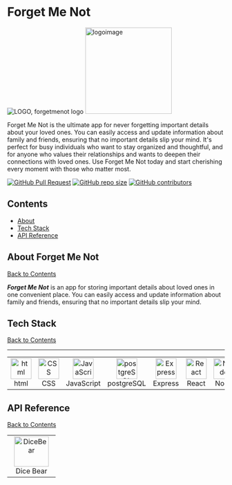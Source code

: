 # Forget Me Not

![LOGO, forgetmenot logo](https://i.ibb.co/9WHPN29/LOGO.jpg)
<img src="https://i.ibb.co/9WHPN29/LOGO.jpg" width="200" height="200" alt="logoimage" />

Forget Me Not is the ultimate app for never forgetting important details about your loved ones. You can easily access and update information about family and friends, ensuring that no important details slip your mind. It's perfect for busy individuals who want to stay organized and thoughtful, and for anyone who values their relationships and wants to deepen their connections with loved ones. Use Forget Me Not today and start cherishing every moment with those who matter most.

[![GitHub Pull Request](https://img.shields.io/github/issues-pr-closed/sarahtech2022/ForgetMeNot)](https://github.com/sarahtech2022/ForgetMeNot/pulls)
[![GitHub repo size](https://img.shields.io/github/repo-size/sarahtech2022/ForgetMeNot)](https://github.com/sarahtech2022/ForgetMeNot/)
[![GitHub contributors](https://img.shields.io/github/contributors/sarahtech2022/ForgetMeNot)](https://github.com/sarahtech2022/ForgetMeNot/)

## Contents

- [About](#about-ForgetMeNot)
- [Tech Stack](#tech-stack)
- [API Reference](#api-reference)

## About Forget Me Not

[Back to Contents](#contents)

**_Forget Me Not_** is an app for storing important details about loved ones in one convenient place. You can easily access and update information about family and friends, ensuring that no important details slip your mind.

## Tech Stack

[Back to Contents](#contents)

---

<table align="center">
  <tr>
    <td align="center" width="96">
        <img src="https://user-images.githubusercontent.com/74997368/168923681-ece848fc-5700-430b-957f-e8de784e9847.png" width="48" height="48" alt="html" />
      <br>html
    </td>
    <td align="center" width="96">
        <img src="https://user-images.githubusercontent.com/74997368/168924521-589f95da-069a-496a-bcc1-ee6dd132ff12.png" width="48" height="48" alt="CSS" />
      <br>CSS
    </td>
    <td align="center" width="96">
        <img src="https://user-images.githubusercontent.com/74997368/168977094-6a5073a2-2f48-4f5a-ae0e-ed1421a678c6.png" width="48" height="48" alt="JavaScript" />
      <br>JavaScript
    </td>
    <td align="center" width="96">
        <img src="https://user-images.githubusercontent.com/74997368/168976819-15a1f4e0-29cf-4ac0-94a7-1f15eee374a1.png" width="48" height="48" alt="postgreSQL" />
      <br>postgreSQL
    </td>
    <td align="center" width="96">
        <img src="https://user-images.githubusercontent.com/74997368/168978951-5ac2af5e-c911-4e59-b493-683071cf1860.png" width="48" height="48" alt="Express" />
      <br>Express
    </td>
    <td align="center" width="96">
        <img src="https://user-images.githubusercontent.com/74997368/168979311-4a486cad-32c8-46f4-a5da-912fdc51b2d6.png" width="48" height="48" alt="React" />
      <br>React
    </td>
    <td align="center" width="96">
        <img src="https://user-images.githubusercontent.com/74997368/168979848-733f7090-0f78-401a-9ceb-4267231abef7.png" width="48" height="48" alt="Node" />
      <br>Node
    </td>
    <td align="center" width="96">
        <img src="https://user-images.githubusercontent.com/74997368/168980647-1690f9de-bf0e-4318-93cb-1b2ba3701ded.png" width="48" height="48" alt="Bootstrap" />
      <br>Bootstrap
    </td>
    
  </tr>
</table>

## API Reference

[Back to Contents](#contents)

<table align="center">
  <tr>
     <td align="center" width="96">
        <img src="https://i.ibb.co/WtVxGRZ/DiceBear.png" width="80" height="70" alt="DiceBear" />
        <br>Dice Bear
     </td>
  </tr>
</table>
